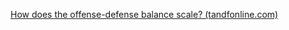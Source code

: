 [How does the offense-defense balance scale? (tandfonline.com)](https://www.tandfonline.com/doi/pdf/10.1080/01402390.2019.1631810)

